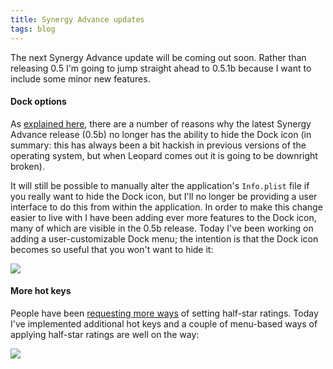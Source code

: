 ```yaml
---
title: Synergy Advance updates
tags: blog
---
```


The next Synergy Advance update will be coming out soon. Rather than releasing 0.5 I'm going to jump straight ahead to 0.5.1b because I want to include some minor new features.

#### Dock options

As [explained here](http://wincent.dev/a/support/forums/ubbthreads.php?ubb=showflat&Number=1219&page=1#Post1221), there are a number of reasons why the latest Synergy Advance release (0.5b) no longer has the ability to hide the Dock icon (in summary: this has always been a bit hackish in previous versions of the operating system, but when Leopard comes out it is going to be downright broken).

It will still be possible to manually alter the application's `Info.plist` file if you really want to hide the Dock icon, but I'll no longer be providing a user interface to do this from within the application. In order to make this change easier to live with I have been adding ever more features to the Dock icon, many of which are visible in the 0.5b release. Today I've been working on adding a user-customizable Dock menu; the intention is that the Dock icon becomes so useful that you won't want to hide it:

![](/system/images/legacy/dock-options.png)

#### More hot keys

People have been [requesting more ways](http://wincent.dev/a/support/bugs/show_bug.cgi?id=240) of setting half-star ratings. Today I've implemented additional hot keys and a couple of menu-based ways of applying half-star ratings are well on the way:

![](/system/images/legacy/more-hot-keys.png)
